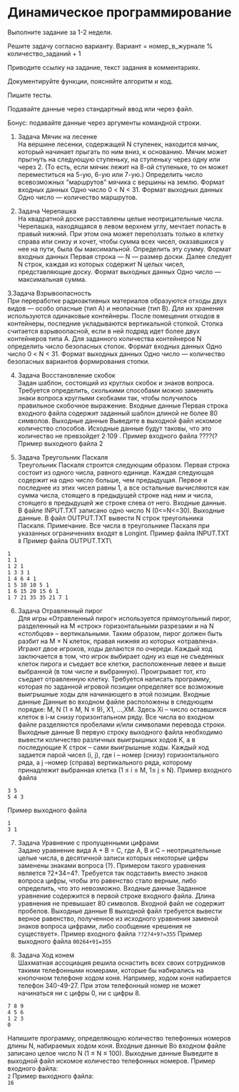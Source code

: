 # Динамическое программирование

Выполните задание за 1-2 недели.

Решите задачу согласно варианту. 
Вариант = номер_в_журнале % количество_заданий + 1

Приводите ссылку на задание, текст задания в комментариях.

Документируйте функции, поясняйте алгоритм и код.

Пишите тесты.

Подавайте данные через стандартный ввод или через файл.

Бонус: подавайте данные через аргументы командной строки.


1. Задача Мячик на лесенке\
На вершине лесенки, содержащей N ступенек, находится мячик, который начинает прыгать по ним вниз, к основанию. Мячик может прыгнуть на следующую ступеньку, на ступеньку через одну или через 2. (То есть, если мячик лежит на 8-ой ступеньке, то он может переместиться на 5-ую, 6-ую или 7-ую.) Определить число всевозможных "маршрутов" мячика с вершины на землю.
Формат входных данных
Одно число 0 < N < 31.
Формат выходных данных
Одно число — количество маршрутов.



2. Задача Черепашка\
На квадратной доске расставлены целые неотрицательные числа. Черепашка, находящаяся в левом верхнем углу, мечтает попасть в правый нижний. При этом она может переползать только в клетку справа или снизу и хочет, чтобы сумма всех чисел, оказавшихся у нее на пути, была бы максимальной. Определить эту сумму.
Формат входных данных
Первая строка — N — размер доски.
Далее следует N строк, каждая из которых содержит N целых чисел, представляющие доску.
Формат выходных данных
Одно число — максимальная сумма.

3.Задача Взрывоопасность\
При переработке радиоактивных материалов образуются отходы двух видов — особо опасные (тип A) и неопасные (тип B). Для их хранения используются одинаковые контейнеры. После помещения отходов в контейнеры, последние укладываются вертикальной стопкой. Стопка считается взрывоопасной, если в ней подряд идет более двух контейнеров типа A. Для заданного количества контейнеров N определить число безопасных стопок.
Формат входных данных
Одно число 0 < N < 31.
Формат выходных данных
Одно число — количество безопасных вариантов формирования стопки.


4. Задача Восстановление  скобок\
Задан шаблон, состоящий  из круглых скобок и знаков  вопроса. Требуется определить, сколькими способами можно заменить знаки  вопроса круглыми скобками так, чтобы получилось правильное скобочное выражение.
Входные  данные
Первая строка  входного файла содержит заданный  шаблон длиной не более 80 символов. 
Выходные  данные
Выведите  в выходной файл искомое  количество способов. Исходные данные будут таковы, что это количество не  превзойдет 2·109 .
Пример входного  файла
????(?
Пример выходного  файла
2

5. Задача Треугольник Паскаля\
Треугольник Паскаля строится  следующим образом. Первая  строка состоит из одного числа, равного единице. Каждая следующая  содержит на одно число больше,  чем предыдущая. Первое  и последнее из этих  чисел равны 1, а все остальные  вычисляются как сумма числа, стоящего в  предыдущей строке над ним и  числа, стоящего в предыдущей же строке слева от него.
Входные  данные. В файле INPUT.TXT записано  одно число N (0<=N<=30).
Выходные данные. В  файл OUTPUT.TXT вывести  N строк  треугольника Паскаля.
Примечание.  Все  числа в треугольнике Паскаля при  указанных ограничениях входят в  Longint.
Пример  файла INPUT.TXT\
`8`
Пример  файла OUTPUT.TXT\
```
1
1 1
1 2 1
1 3 3 1
1 4 6 4 1
1 5 10 10 5 1
1 6 15 20 15 6 1
1 7 21 35 35 21 7 1
```



6. Задача Отравленный  пирог\
Для   игры «Отравленный пирог» используется  прямоугольный пирог, разделенный на M «строк» горизонтальными разрезами и на N  «столбцов» – вертикальными. Таким образом, пирог должен быть разбит на M × N клеток, правая нижняя из  которых «отравлена». Играют двое игроков, ходы делаются по  очереди. Каждый  ход заключается в том,  что игрок
выбирает  одну из еще не  съеденных клеток пирога и съедает все  клетки, расположенные левее и выше выбранной (в том числе  и  выбранную).  Проигрывает  тот, кто съедает отравленную клетку.
Требуется написать  программу, которая по заданной игровой  позиции определяет все возможные выигрышные ходы для начинающего в  этой позиции.
Входные  данные
Данные во входном  файле расположены в следующем порядке: M, N (1 ≤ M, N ≤ 9), X1, ...,XM. Здесь  Xi – число оставшихся  клеток в i-м снизу горизонтальном  ряду. Все  числа во входном файле разделяются пробелами и/или символами  перевода строки.
Выходные  данные
В  первую строку выходного файла  необходимо вывести количество различных выигрышных ходов К, а в последующие  K  строк – сами выигрышные  ходы.
Каждый ход задается  парой чисел (i, j), где i – номер  (снизу) горизонтального ряда, а j –номер (справа) вертикального ряда, которому принадлежит  выбранная клетка (1 ≤ i ≤ M, 1≤ j ≤ N).
Пример входного  файла
```
3 5
5 4 3
```
Пример выходного  файла
```
1
3 1
```

7. Задача Уравнение с пропущенными  цифрами\
Задано уравнение  вида A + B = C, где A, B и C – неотрицательные  целые числа, в десятичной записи которых некоторые цифры заменены  знаками вопроса (?). Примером  такого уравнения является ?2+34=4?.  Требуется так подставить вместо знаков  вопроса цифры, чтобы это равенство стало  верным,  либо определить, что это  невозможно.
Входные  данные
Заданное уравнение  содержится в первой строке входного  файла. Длина уравнения  не превышает 80 символов. Входной файл не  содержит пробелов.
Выходные  данные
В выходной файл  требуется вывести верное равенство, полученное  из исходного уравнения заменой знаков вопроса цифрами, либо  сообщение «решения не  существует».
Пример входного  файла
`??2?4+9?=355`
Пример выходного  файла
`00264+91=355`

8. Задача Ход  конем  
Шахматная ассоциация решила оснастить всех  своих сотрудников такими телефонными номерами, которые бы набирались на кнопочном  телефоне ходом коня. Например, ходом коня набирается телефон 340-49-27. При  этом телефонный номер не может  начинаться ни с цифры 0, ни с  цифры 8.
```
7 8 9
4 5 6
1 2 3
0
```
 Напишите программу, определяющую количество телефонных  номеров длины N, набираемых ходом коня.
Входные  данные
Во входном файле  записано целое число N (1 ≤ N ≤ 100).
Выходные  данные
 Выведите в выходной файл искомое  количество телефонных номеров.
Пример входного  файла:\
`2`
Пример выходного  файла:\
`16`

